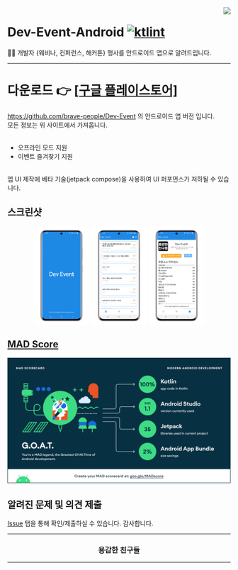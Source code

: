 <image src="https://raw.githubusercontent.com/brave-people/Dev-Event-Android/master/app/src/main/res/mipmap-xxhdpi/ic_launcher.png" align="right"/>

# Dev-Event-Android [![ktlint](https://img.shields.io/badge/code%20style-%E2%9D%A4-FF4081.svg)](https://ktlint.github.io/)
🎉🎈 개발자 {웨비나, 컨퍼런스, 해커톤} 행사를 안드로이드 앱으로 알려드립니다. 

---

# 다운로드 👉 [[구글 플레이스토어]](https://play.google.com/store/apps/details?id=team.bravepeople.devevent)
https://github.com/brave-people/Dev-Event 의 안드로이드 앱 버전 입니다.<br/>
모든 정보는 위 사이트에서 가져옵니다.
<br/>
<br/>
- 오프라인 모드 지원
- 이벤트 즐겨찾기 지원
<br/>
엡 UI 제작에 베타 기술(jetpack compose)을 사용하여 UI 퍼포먼스가 저하될 수 있습니다.

## 스크린샷
<p align="center">
  <img alt="splash" src="/images/splash.png?raw=true" width="25%"/>
  <img alt="main" src="/images/main.png?raw=true" width="25%" />
  <img alt="info" src="/images/info.png?raw=true" width="25%" />
</p>

## [MAD Score](https://madscorecard.withgoogle.com/scorecard/share/1492290925/)
![](/images/madscore/summary.png?raw=true)

## 알려진 문제 및 의견 제출
[Issue](https://github.com/brave-people/Dev-Event-Android/issues) 탭을 통해 확인/제출하실 수 있습니다. 감사합니다.

<div align=center>
    <hr/>
      <h3>용감한 친구들</h3>
    <hr/>
<div/>
